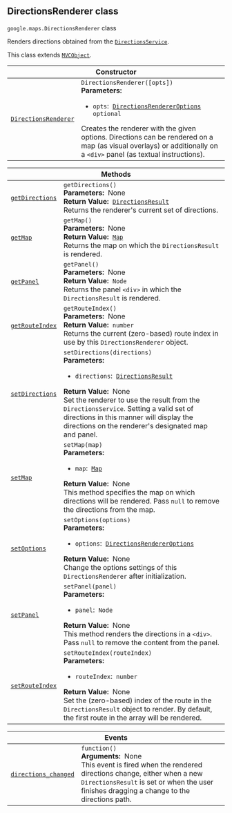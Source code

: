 
<h2 id="DirectionsRenderer">DirectionsRenderer class</h2>
<p>
<code><span itemprop="path">google.maps</span>.<span itemprop="name">DirectionsRenderer</span></code>
class
</p>
<p>Renders directions obtained from the <code><a href="DirectionsService.md">DirectionsService</a></code>.</p>
<p>This class extends
<code><a href="MVCObject.md">MVCObject</a></code>.
</p>
<div class="devsite-table-wrapper"><table class="constructors responsive" summary="class DirectionsRenderer - Constructor">
<thead>
<tr><th colspan="2" id="DirectionsRenderer.constructor">Constructor</th>
</tr></thead>
<tbody>
<tr>
<td><code><a class="secret-link" href="#DirectionsRenderer.constructor"><span>DirectionsRenderer</span></a></code></td>
<td><div><code>DirectionsRenderer([opts])</code></div>
<div class="desc"><strong>Parameters:</strong>&nbsp; <ul>
<li><code>opts</code>:&nbsp; <code><a href="DirectionsRendererOptions.md">DirectionsRendererOptions</a> <span class="optional-type-annotation">optional</span></code></li>
</ul></div>
<div class="desc">Creates the renderer with the given options. Directions can be rendered on a map (as visual overlays) or additionally on a <code>&lt;div&gt;</code> panel (as textual instructions).</div></td>
</tr>
</tbody>
</table></div>
<div class="devsite-table-wrapper"><table class="methods responsive" summary="class DirectionsRenderer - Methods">
<thead>
<tr><th colspan="2">Methods</th>
</tr></thead>
<tbody>
<tr id="DirectionsRenderer.getDirections">
<td itemprop="property"><code><a class="secret-link" href="#DirectionsRenderer.getDirections"><span>getDirections</span></a></code></td>
<td><div><code>getDirections()</code></div>
<div class="desc"><strong>Parameters:</strong>&nbsp; None</div>
<div class="desc"><strong>Return Value:</strong>&nbsp; <code><a href="DirectionsResult.md">DirectionsResult</a></code></div>
<div class="desc">Returns the renderer's current set of directions.</div></td>
</tr>
<tr id="DirectionsRenderer.getMap">
<td itemprop="property"><code><a class="secret-link" href="#DirectionsRenderer.getMap"><span>getMap</span></a></code></td>
<td><div><code>getMap()</code></div>
<div class="desc"><strong>Parameters:</strong>&nbsp; None</div>
<div class="desc"><strong>Return Value:</strong>&nbsp; <code><a href="Map.md">Map</a></code></div>
<div class="desc">Returns the map on which the <code>DirectionsResult</code> is rendered.</div></td>
</tr>
<tr id="DirectionsRenderer.getPanel">
<td itemprop="property"><code><a class="secret-link" href="#DirectionsRenderer.getPanel"><span>getPanel</span></a></code></td>
<td><div><code>getPanel()</code></div>
<div class="desc"><strong>Parameters:</strong>&nbsp; None</div>
<div class="desc"><strong>Return Value:</strong>&nbsp; <code>Node</code></div>
<div class="desc">Returns the panel <code>&lt;div&gt;</code> in which the <code>DirectionsResult</code> is rendered.</div></td>
</tr>
<tr id="DirectionsRenderer.getRouteIndex">
<td itemprop="property"><code><a class="secret-link" href="#DirectionsRenderer.getRouteIndex"><span>getRouteIndex</span></a></code></td>
<td><div><code>getRouteIndex()</code></div>
<div class="desc"><strong>Parameters:</strong>&nbsp; None</div>
<div class="desc"><strong>Return Value:</strong>&nbsp; <code>number</code></div>
<div class="desc">Returns the current (zero-based) route index in use by this <code>DirectionsRenderer</code> object.</div></td>
</tr>
<tr id="DirectionsRenderer.setDirections">
<td itemprop="property"><code><a class="secret-link" href="#DirectionsRenderer.setDirections"><span>setDirections</span></a></code></td>
<td><div><code>setDirections(directions)</code></div>
<div class="desc"><strong>Parameters:</strong>&nbsp; <ul>
<li><code>directions</code>:&nbsp; <code><a href="DirectionsResult.md">DirectionsResult</a></code></li>
</ul></div>
<div class="desc"><strong>Return Value:</strong>&nbsp; None</div>
<div class="desc">Set the renderer to use the result from the <code>DirectionsService</code>. Setting a valid set of directions in this manner will display the directions on the renderer's designated map and panel.</div></td>
</tr>
<tr id="DirectionsRenderer.setMap">
<td itemprop="property"><code><a class="secret-link" href="#DirectionsRenderer.setMap"><span>setMap</span></a></code></td>
<td><div><code>setMap(map)</code></div>
<div class="desc"><strong>Parameters:</strong>&nbsp; <ul>
<li><code>map</code>:&nbsp; <code><a href="Map.md">Map</a></code></li>
</ul></div>
<div class="desc"><strong>Return Value:</strong>&nbsp; None</div>
<div class="desc">This method specifies the map on which directions will be rendered. Pass <code>null</code> to remove the directions from the map.</div></td>
</tr>
<tr id="DirectionsRenderer.setOptions">
<td itemprop="property"><code><a class="secret-link" href="#DirectionsRenderer.setOptions"><span>setOptions</span></a></code></td>
<td><div><code>setOptions(options)</code></div>
<div class="desc"><strong>Parameters:</strong>&nbsp; <ul>
<li><code>options</code>:&nbsp; <code><a href="DirectionsRendererOptions.md">DirectionsRendererOptions</a></code></li>
</ul></div>
<div class="desc"><strong>Return Value:</strong>&nbsp; None</div>
<div class="desc">Change the options settings of this <code>DirectionsRenderer</code> after initialization.</div></td>
</tr>
<tr id="DirectionsRenderer.setPanel">
<td itemprop="property"><code><a class="secret-link" href="#DirectionsRenderer.setPanel"><span>setPanel</span></a></code></td>
<td><div><code>setPanel(panel)</code></div>
<div class="desc"><strong>Parameters:</strong>&nbsp; <ul>
<li><code>panel</code>:&nbsp; <code>Node</code></li>
</ul></div>
<div class="desc"><strong>Return Value:</strong>&nbsp; None</div>
<div class="desc">This method renders the directions in a <code>&lt;div&gt;</code>. Pass <code>null</code> to remove the content from the panel.</div></td>
</tr>
<tr id="DirectionsRenderer.setRouteIndex">
<td itemprop="property"><code><a class="secret-link" href="#DirectionsRenderer.setRouteIndex"><span>setRouteIndex</span></a></code></td>
<td><div><code>setRouteIndex(routeIndex)</code></div>
<div class="desc"><strong>Parameters:</strong>&nbsp; <ul>
<li><code>routeIndex</code>:&nbsp; <code>number</code></li>
</ul></div>
<div class="desc"><strong>Return Value:</strong>&nbsp; None</div>
<div class="desc">Set the (zero-based) index of the route in the <code>DirectionsResult</code> object to render. By default, the first route in the array will be rendered.</div></td>
</tr>
</tbody>
</table></div>
<div class="devsite-table-wrapper"><table class="details responsive" summary="class DirectionsRenderer - Events">
<thead>
<tr><th colspan="2">Events</th>
</tr></thead>
<tbody>
<tr id="DirectionsRenderer.directions_changed">
<td itemprop="property"><code><a class="secret-link" href="#DirectionsRenderer.directions_changed"><span>directions_changed</span></a></code></td>
<td><div><code>function()</code></div>
<div class="desc"><strong>Arguments:</strong>&nbsp; None</div>
<div class="desc">This event is fired when the rendered directions change, either when a new <code>DirectionsResult</code> is set or when the user finishes dragging a change to the directions path.</div></td>
</tr>
</tbody>
</table></div>
<script src="replace_links.js"></script>
